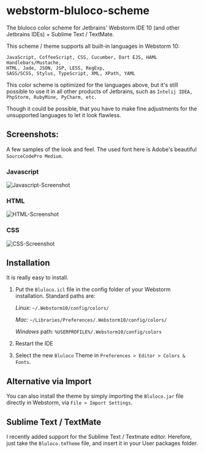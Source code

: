webstorm-bluloco-scheme
=======================

The bluloco color scheme for Jetbrains' Webstorm IDE 10 (and other Jetbrains IDEs) + Sublime Text / TextMate.

This scheme / theme supports all built-in languages in Webstorm 10:

```
JavaScript, CoffeeScript, CSS, Cucumber, Dart EJS, HAML Handlebars/Mustache,
HTML, Jade, JSON, JSP, LESS, RegExp,
SASS/SCSS, Stylus, TypeScript, XML, XPath, YAML
```

This color scheme is optimized for the languages above, but it's still possible to use it in all other products of Jetbrains, such as `Intelij IDEA, PhpStorm, RubyMine, PyCharm, etc.`

Though it could be possible, that you have to make fine adjustments for the unsupported languages to let it look flawless.

## Screenshots:

A few samples of the look and feel.
The used font here is Adobe's beautiful `SourceCodePro Medium`.

### Javascript

![Javascript-Screenshot](https://github.com/uloco/webstorm-bluloco-scheme/blob/master/Pictures/js.png)

### HTML

![HTML-Screenshot](https://github.com/uloco/webstorm-bluloco-scheme/blob/master/Pictures/html.png)

### CSS

![CSS-Screenshot](https://github.com/uloco/webstorm-bluloco-scheme/blob/master/Pictures/css.png)


## Installation

It is really easy to install.

1.  Put the `Bluloco.icl` file in the config folder of your Webstorm installation.
    Standard paths are:

    _Linux_:  `~/.Webstorm10/config/colors/`

    _Mac_:    `~/Libraries/Preferences/.Webstorm10/config/colors/`

    _Windows_ path: `%USERPROFILE%/.Webstorm10/config/colors`

2. Restart the IDE
3. Select the new `Bluloco` Theme in `Preferences > Editor > Colors & Fonts`.

## Alternative via Import

You can also install the theme by simply importing the `Bluloco.jar` file directly in Webstorm, via `File > Import Settings`.


## Sublime Text / TextMate
I recently added support for the Sublime Text / Textmate editor.
Herefore, just take the `Bluloco.tmTheme` file, and insert it in your User packages folder.
